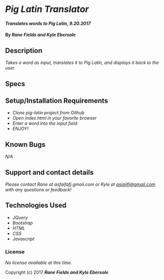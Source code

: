 # _Pig Latin Translator_

#### _Translates words to Pig Latin, 9.20.2017_

#### By _**Rane Fields and Kyle Ebersole**_

## Description

_Takes a word as input, translates it to Pig Latin, and displays it back to the user._

## Specs

<!-- INSERT SPEC TABLE -->
<!-- http://www.tablesgenerator.com/markdown_tables -->

## Setup/Installation Requirements

* _Clone pig-latin project from Github_
* _Open index.html in your favorite browser_
* _Enter a word into the input field_
* _ENJOY!_

## Known Bugs

_N/A_

## Support and contact details

_Please contact Rane at asfaifafj.gmail.com or Kyle at asiajifj@gmail.com with any questions or feedback!_

## Technologies Used

* _JQuery_
* _Bootstrap_
* _HTML_
* _CSS_
* _Javascript_

### License

*No license available at this time.*

Copyright (c) 2017 **_Rane Fields and Kyle Ebersole_**
